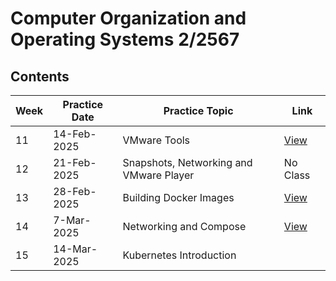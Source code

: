 # Computer Organization and Operating Systems 2/2567

## Contents

| Week | Practice Date | Practice Topic                         | Link  |
|------|---------------|----------------------------------------|-------|
| 11   | 14-Feb-2025   | VMware Tools                           | [View](/Week%2011%20-%20Virtualization%20with%20ESXi/) |
| 12   | 21-Feb-2025   | Snapshots, Networking and VMware Player| No Class |
| 13   | 28-Feb-2025   | Building Docker Images                 | [View](/Week%2013%20-%20Containerization%20with%20Docker/) |
| 14   | 7-Mar-2025    | Networking and Compose                 | [View](/Week%2014%20-%20Docker%20Compose/) |
| 15   | 14-Mar-2025   | Kubernetes Introduction                |  |